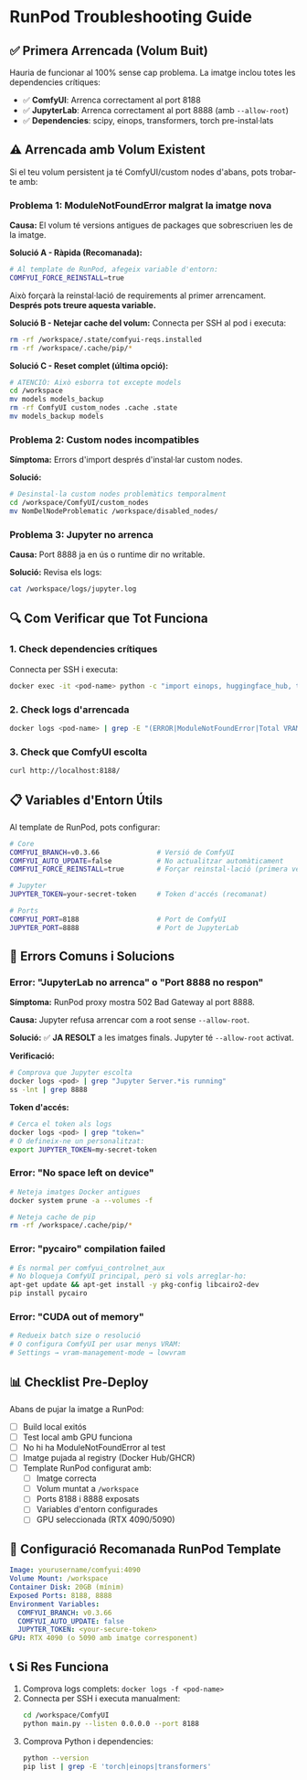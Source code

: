 # RunPod Troubleshooting Guide

## ✅ Primera Arrencada (Volum Buit)

Hauria de funcionar al 100% sense cap problema. La imatge inclou totes les dependencies crítiques:

- ✅ **ComfyUI**: Arrenca correctament al port 8188
- ✅ **JupyterLab**: Arrenca correctament al port 8888 (amb `--allow-root`)
- ✅ **Dependencies**: scipy, einops, transformers, torch pre-instal·lats

## ⚠️ Arrencada amb Volum Existent

Si el teu volum persistent ja té ComfyUI/custom nodes d'abans, pots trobar-te amb:

### Problema 1: ModuleNotFoundError malgrat la imatge nova

**Causa:** El volum té versions antigues de packages que sobrescriuen les de la imatge.

**Solució A - Ràpida (Recomanada):**

```bash
# Al template de RunPod, afegeix variable d'entorn:
COMFYUI_FORCE_REINSTALL=true
```

Això forçarà la reinstal·lació de requirements al primer arrencament. **Després pots treure aquesta variable.**

**Solució B - Netejar cache del volum:**
Connecta per SSH al pod i executa:

```bash
rm -rf /workspace/.state/comfyui-reqs.installed
rm -rf /workspace/.cache/pip/*
```

**Solució C - Reset complet (última opció):**

```bash
# ATENCIÓ: Això esborra tot excepte models
cd /workspace
mv models models_backup
rm -rf ComfyUI custom_nodes .cache .state
mv models_backup models
```

### Problema 2: Custom nodes incompatibles

**Símptoma:** Errors d'import després d'instal·lar custom nodes.

**Solució:**

```bash
# Desinstal·la custom nodes problemàtics temporalment
cd /workspace/ComfyUI/custom_nodes
mv NomDelNodeProblematic /workspace/disabled_nodes/
```

### Problema 3: Jupyter no arrenca

**Causa:** Port 8888 ja en ús o runtime dir no writable.

**Solució:**
Revisa els logs:

```bash
cat /workspace/logs/jupyter.log
```

## 🔍 Com Verificar que Tot Funciona

### 1. Check dependencies crítiques

Connecta per SSH i executa:

```bash
docker exec -it <pod-name> python -c "import einops, huggingface_hub, transformers; print('OK')"
```

### 2. Check logs d'arrencada

```bash
docker logs <pod-name> | grep -E "(ERROR|ModuleNotFoundError|Total VRAM|Starting server)"
```

### 3. Check que ComfyUI escolta

```bash
curl http://localhost:8188/
```

## 📋 Variables d'Entorn Útils

Al template de RunPod, pots configurar:

```bash
# Core
COMFYUI_BRANCH=v0.3.66              # Versió de ComfyUI
COMFYUI_AUTO_UPDATE=false           # No actualitzar automàticament
COMFYUI_FORCE_REINSTALL=true        # Forçar reinstal·lació (primera vegada)

# Jupyter
JUPYTER_TOKEN=your-secret-token     # Token d'accés (recomanat)

# Ports
COMFYUI_PORT=8188                   # Port de ComfyUI
JUPYTER_PORT=8888                   # Port de JupyterLab
```

## 🚨 Errors Comuns i Solucions

### Error: "JupyterLab no arrenca" o "Port 8888 no respon"

**Símptoma:** RunPod proxy mostra 502 Bad Gateway al port 8888.

**Causa:** Jupyter refusa arrencar com a root sense `--allow-root`.

**Solució:** ✅ **JA RESOLT** a les imatges finals. Jupyter té `--allow-root` activat.

**Verificació:**

```bash
# Comprova que Jupyter escolta
docker logs <pod> | grep "Jupyter Server.*is running"
ss -lnt | grep 8888
```

**Token d'accés:**

```bash
# Cerca el token als logs
docker logs <pod> | grep "token="
# O defineix-ne un personalitzat:
export JUPYTER_TOKEN=my-secret-token
```

### Error: "No space left on device"

```bash
# Neteja imatges Docker antigues
docker system prune -a --volumes -f

# Neteja cache de pip
rm -rf /workspace/.cache/pip/*
```

### Error: "pycairo" compilation failed

```bash
# És normal per comfyui_controlnet_aux
# No bloqueja ComfyUI principal, però si vols arreglar-ho:
apt-get update && apt-get install -y pkg-config libcairo2-dev
pip install pycairo
```

### Error: "CUDA out of memory"

```bash
# Redueix batch size o resolució
# O configura ComfyUI per usar menys VRAM:
# Settings → vram-management-mode → lowvram
```

## 📊 Checklist Pre-Deploy

Abans de pujar la imatge a RunPod:

- [ ] Build local exitós
- [ ] Test local amb GPU funciona
- [ ] No hi ha ModuleNotFoundError al test
- [ ] Imatge pujada al registry (Docker Hub/GHCR)
- [ ] Template RunPod configurat amb:
  - [ ] Imatge correcta
  - [ ] Volum muntat a `/workspace`
  - [ ] Ports 8188 i 8888 exposats
  - [ ] Variables d'entorn configurades
  - [ ] GPU seleccionada (RTX 4090/5090)

## 🎯 Configuració Recomanada RunPod Template

```yaml
Image: yourusername/comfyui:4090
Volume Mount: /workspace
Container Disk: 20GB (mínim)
Exposed Ports: 8188, 8888
Environment Variables:
  COMFYUI_BRANCH: v0.3.66
  COMFYUI_AUTO_UPDATE: false
  JUPYTER_TOKEN: <your-secure-token>
GPU: RTX 4090 (o 5090 amb imatge corresponent)
```

## 📞 Si Res Funciona

1. Comprova logs complets: `docker logs -f <pod-name>`
2. Connecta per SSH i executa manualment:
   ```bash
   cd /workspace/ComfyUI
   python main.py --listen 0.0.0.0 --port 8188
   ```
3. Comprova Python i dependencies:
   ```bash
   python --version
   pip list | grep -E 'torch|einops|transformers'
   ```
